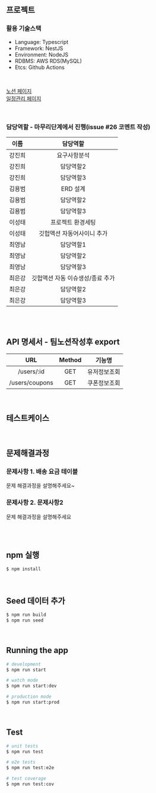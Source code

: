 ## 프로젝트

### 활용 기술스택

- Language: Typescript
- Framework: NestJS
- Environment: NodeJS
- RDBMS: AWS RDS(MySQL)
- Etcs: Github Actions

<br>

[노션 페이지](https://www.notion.so/1-3de15d91f6d04caa854a0a70def560ea)<br>
[일정관리 페이지](https://www.notion.so/d8eeafbdc12745a09aaa059fd5bd9d70?v=b8ab883a47d34cb8a99214ab07b4c8bb)

<br>

### 담당역할 - 마무리단계에서 진행(issue #26 코멘트 작성)

|  이름  |             담당역할             |
| :----: | :------------------------------: |
| 강진희 |           요구사항분석           |
| 강진희 |            담당역할2             |
| 강진희 |            담당역할3             |
| 김용범 |             ERD 설계             |
| 김용범 |            담당역할2             |
| 김용범 |            담당역할3             |
| 이성태 |        프로젝트 환경세팅         |
| 이성태 |    깃헙액션 자동어사이니 추가    |
| 최영남 |            담당역할1             |
| 최영남 |            담당역할2             |
| 최영남 |            담당역할3             |
| 최은강 | 깃헙액션 자동 이슈생성/종료 추가 |
| 최은강 |            담당역할2             |
| 최은강 |            담당역할3             |

<br><br>

## API 명세서 - 팀노션작성후 export

|      URL       | Method |    기능명    |
| :------------: | :----: | :----------: |
|   /users/:id   |  GET   | 유저정보조회 |
| /users/coupons |  GET   | 쿠폰정보조회 |

<br>

## 테스트케이스

<br>

## 문제해결과정

### 문제사항 1. 배송 요금 테이블

문제 해결과정을 설명해주세요~

### 문제사항 2. 문제사항2

문제 해결과정을 설명해주세요

<br><br>

## npm 실행

```bash
$ npm install
```

<br>

## Seed 데이터 추가

```bash
$ npm run build
$ npm run seed
```

<br>

## Running the app

```bash
# development
$ npm run start

# watch mode
$ npm run start:dev

# production mode
$ npm run start:prod
```

<br>

## Test

```bash
# unit tests
$ npm run test

# e2e tests
$ npm run test:e2e

# test coverage
$ npm run test:cov
```
